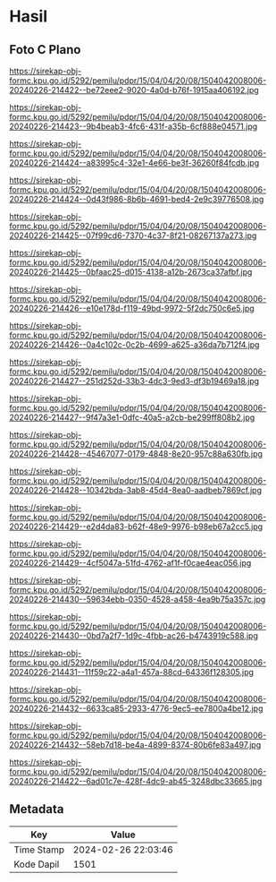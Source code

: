 # Hasil

## Foto C Plano

https://sirekap-obj-formc.kpu.go.id/5292/pemilu/pdpr/15/04/04/20/08/1504042008006-20240226-214422--be72eee2-9020-4a0d-b76f-1915aa406192.jpg

https://sirekap-obj-formc.kpu.go.id/5292/pemilu/pdpr/15/04/04/20/08/1504042008006-20240226-214423--9b4beab3-4fc6-431f-a35b-6cf888e04571.jpg

https://sirekap-obj-formc.kpu.go.id/5292/pemilu/pdpr/15/04/04/20/08/1504042008006-20240226-214424--a83995c4-32e1-4e66-be3f-36260f84fcdb.jpg

https://sirekap-obj-formc.kpu.go.id/5292/pemilu/pdpr/15/04/04/20/08/1504042008006-20240226-214424--0d43f986-8b6b-4691-bed4-2e9c39776508.jpg

https://sirekap-obj-formc.kpu.go.id/5292/pemilu/pdpr/15/04/04/20/08/1504042008006-20240226-214425--07f99cd6-7370-4c37-8f21-08267137a273.jpg

https://sirekap-obj-formc.kpu.go.id/5292/pemilu/pdpr/15/04/04/20/08/1504042008006-20240226-214425--0bfaac25-d015-4138-a12b-2673ca37afbf.jpg

https://sirekap-obj-formc.kpu.go.id/5292/pemilu/pdpr/15/04/04/20/08/1504042008006-20240226-214426--e10e178d-f119-49bd-9972-5f2dc750c6e5.jpg

https://sirekap-obj-formc.kpu.go.id/5292/pemilu/pdpr/15/04/04/20/08/1504042008006-20240226-214426--0a4c102c-0c2b-4699-a625-a36da7b712f4.jpg

https://sirekap-obj-formc.kpu.go.id/5292/pemilu/pdpr/15/04/04/20/08/1504042008006-20240226-214427--251d252d-33b3-4dc3-9ed3-df3b19469a18.jpg

https://sirekap-obj-formc.kpu.go.id/5292/pemilu/pdpr/15/04/04/20/08/1504042008006-20240226-214427--9f47a3e1-0dfc-40a5-a2cb-be299ff808b2.jpg

https://sirekap-obj-formc.kpu.go.id/5292/pemilu/pdpr/15/04/04/20/08/1504042008006-20240226-214428--45467077-0179-4848-8e20-957c88a630fb.jpg

https://sirekap-obj-formc.kpu.go.id/5292/pemilu/pdpr/15/04/04/20/08/1504042008006-20240226-214428--10342bda-3ab8-45d4-8ea0-aadbeb7869cf.jpg

https://sirekap-obj-formc.kpu.go.id/5292/pemilu/pdpr/15/04/04/20/08/1504042008006-20240226-214429--e2d4da83-b62f-48e9-9976-b98eb67a2cc5.jpg

https://sirekap-obj-formc.kpu.go.id/5292/pemilu/pdpr/15/04/04/20/08/1504042008006-20240226-214429--4cf5047a-51fd-4762-af1f-f0cae4eac056.jpg

https://sirekap-obj-formc.kpu.go.id/5292/pemilu/pdpr/15/04/04/20/08/1504042008006-20240226-214430--59634ebb-0350-4528-a458-4ea9b75a357c.jpg

https://sirekap-obj-formc.kpu.go.id/5292/pemilu/pdpr/15/04/04/20/08/1504042008006-20240226-214430--0bd7a2f7-1d9c-4fbb-ac26-b4743919c588.jpg

https://sirekap-obj-formc.kpu.go.id/5292/pemilu/pdpr/15/04/04/20/08/1504042008006-20240226-214431--11f59c22-a4a1-457a-88cd-64336f128305.jpg

https://sirekap-obj-formc.kpu.go.id/5292/pemilu/pdpr/15/04/04/20/08/1504042008006-20240226-214432--6633ca85-2933-4776-9ec5-ee7800a4be12.jpg

https://sirekap-obj-formc.kpu.go.id/5292/pemilu/pdpr/15/04/04/20/08/1504042008006-20240226-214432--58eb7d18-be4a-4899-8374-80b6fe83a497.jpg

https://sirekap-obj-formc.kpu.go.id/5292/pemilu/pdpr/15/04/04/20/08/1504042008006-20240226-214422--6ad01c7e-428f-4dc9-ab45-3248dbc33665.jpg


## Metadata

| Key        | Value               |
| ---------- | ------------------- |
| Time Stamp | 2024-02-26 22:03:46 |
| Kode Dapil | 1501                |



